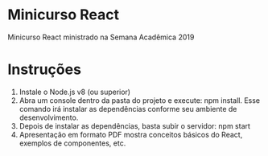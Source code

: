 # Minicurso React
Minicurso React ministrado na Semana Acadêmica 2019

# Instruções
1. Instale o Node.js v8 (ou superior)
1. Abra um console dentro da pasta do projeto e execute: npm install. Esse comando irá instalar as dependências conforme seu ambiente de desenvolvimento.
1. Depois de instalar as dependências, basta subir o servidor: npm start 
1. Apresentação em formato PDF mostra conceitos básicos do React, exemplos de componentes, etc.

